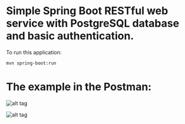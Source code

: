 # Simple Spring Boot RESTful web service with PostgreSQL database and basic authentication.

To run this application:
```bash
mvn spring-boot:run
```

# The example in the Postman:

![alt tag](http://i.piccy.info/i9/e228b79b7466d7727f6e9478ea10d6b4/1477941863/61285/1085055/basic_auth.jpg)

![alt tag](http://i.piccy.info/i9/c4a2c387198c11aa575c94973c16eb69/1478170788/61589/1085055/basedata.jpg)